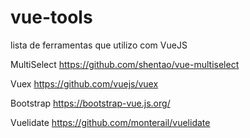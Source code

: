 # vue-tools
lista de ferramentas que utilizo com VueJS


MultiSelect
https://github.com/shentao/vue-multiselect

Vuex
https://github.com/vuejs/vuex

Bootstrap
https://bootstrap-vue.js.org/

Vuelidate
https://github.com/monterail/vuelidate

